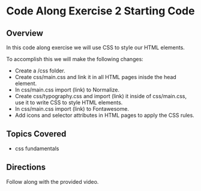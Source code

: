 # Code Along Exercise 2 Starting Code

## Overview

In this code along exercise we will use CSS to style our HTML elements.

To accomplish this we will make the following changes:

 - Create a /css folder.
 - Create css/main.css and link it in all HTML pages inisde the head element.
 - In css/main.css import (link) to Normalize.
 - Create css/typography.css and import (link) it inside of css/main.css, use it to write CSS to style HTML elements.
 - In css/main.css import (link) to Fontawesome.
 - Add icons and selector attributes in HTML pages to apply the CSS rules.

## Topics Covered

 - css fundamentals

## Directions

Follow along with the provided video.
